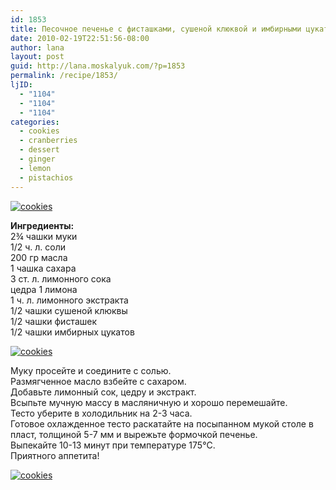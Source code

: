 ```yaml
---
id: 1853
title: Песочное печенье с фисташками, сушеной клюквой и имбирными цукатами
date: 2010-02-19T22:51:56-08:00
author: lana
layout: post
guid: http://lana.moskalyuk.com/?p=1853
permalink: /recipe/1853/
ljID:
  - "1104"
  - "1104"
  - "1104"
categories:
  - cookies
  - cranberries
  - dessert
  - ginger
  - lemon
  - pistachios
---
```

<a class="flickr-image alignnone" title="Ингредиенты: 2¾ чашки муки 1/2 ч. л. соли 200 гр масла 1 чашка сахара 3 ст. л. лимонного сока цедра 1 лимона 1 ч. л. лимонного экстракта 1/2 чашки сушеной клюквы 1/2 чашки фисташек 1/2 чашки имбирных цукатов" href="http://www.flickr.com/photos/67405678@N00/4371554837/" target="_blank"><a class="flickr-image alignnone" title="cookies" href="http://www.flickr.com/photos/67405678@N00/4371554837/" target="_blank"><img src="http://farm5.static.flickr.com/4035/4371554837_6a2aebc52e.jpg" alt="cookies" /></a></a>

**Ингредиенты:**  
2¾ чашки муки  
1/2 ч. л. соли  
200 гр масла  
1 чашка сахара  
3 ст. л. лимонного сока  
цедра 1 лимона  
1 ч. л. лимонного экстракта  
1/2 чашки сушеной клюквы  
1/2 чашки фисташек  
1/2 чашки имбирных цукатов

<a class="flickr-image alignnone" title="cookies" href="http://www.flickr.com/photos/67405678@N00/4371555105/" target="_blank"><img src="http://farm3.static.flickr.com/2707/4371555105_55ed487eb4.jpg" alt="cookies" /></a>

Муку просейте и соедините с солью.  
Размягченное масло взбейте с сахаром.  
Добавьте лимонный сок, цедру и экстракт.  
Всыпьте мучную массу в масляничную и хорошо перемешайте.  
Тесто уберите в холодильник на 2-3 часа.  
Готовое охлажденное тесто раскатайте на посыпанном мукой столе в пласт, толщиной 5-7 мм и вырежьте формочкой печенье.  
Выпекайте 10-13 минут при температуре 175°C.  
Приятного аппетита!

<a class="flickr-image alignnone" title="cookies" href="http://www.flickr.com/photos/67405678@N00/4372306294/" target="_blank"><img src="http://farm5.static.flickr.com/4043/4372306294_ffec844baa.jpg" alt="cookies" /></a>